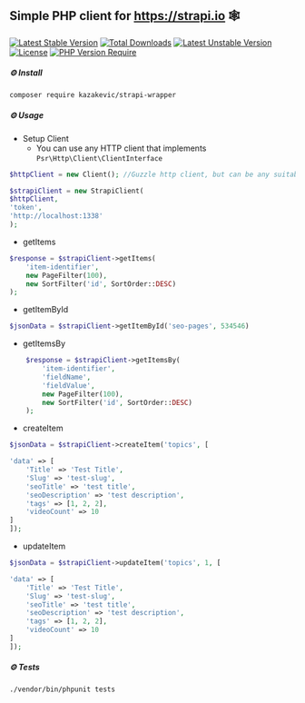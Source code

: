## Simple PHP client for https://strapi.io 🕸️

[![Latest Stable Version](http://poser.pugx.org/kazakevic/strapi-wrapper/v)](https://packagist.org/packages/kazakevic/strapi-wrapper) [![Total Downloads](http://poser.pugx.org/kazakevic/strapi-wrapper/downloads)](https://packagist.org/packages/kazakevic/strapi-wrapper) [![Latest Unstable Version](http://poser.pugx.org/kazakevic/strapi-wrapper/v/unstable)](https://packagist.org/packages/kazakevic/strapi-wrapper) [![License](http://poser.pugx.org/kazakevic/strapi-wrapper/license)](https://packagist.org/packages/kazakevic/strapi-wrapper) [![PHP Version Require](http://poser.pugx.org/kazakevic/strapi-wrapper/require/php)](https://packagist.org/packages/kazakevic/strapi-wrapper)

##### ⚙️ Install

```bash
composer require kazakevic/strapi-wrapper
```
##### ⚙️ Usage

* Setup Client 
  * You can use any HTTP client that implements `Psr\Http\Client\ClientInterface` 
  
```php
$httpClient = new Client(); //Guzzle http client, but can be any suitable

$strapiClient = new StrapiClient(
$httpClient,
'token',
'http://localhost:1338'
);
```

* getItems

```php
$response = $strapiClient->getItems(
    'item-identifier',
    new PageFilter(100),
    new SortFilter('id', SortOrder::DESC)
);
```

* getItemById

```php
$jsonData = $strapiClient->getItemById('seo-pages', 534546)
```

* getItemsBy
```php
    $response = $strapiClient->getItemsBy(
        'item-identifier',
        'fieldName',
        'fieldValue',
        new PageFilter(100),
        new SortFilter('id', SortOrder::DESC)
    );
```

* createItem

```php
$jsonData = $strapiClient->createItem('topics', [

'data' => [
    'Title' => 'Test Title',
    'Slug' => 'test-slug',
    'seoTitle' => 'test title',
    'seoDescription' => 'test description',
    'tags' => [1, 2, 2],
    'videoCount' => 10
]
]);
```
* updateItem

```php
$jsonData = $strapiClient->updateItem('topics', 1, [

'data' => [
    'Title' => 'Test Title',
    'Slug' => 'test-slug',
    'seoTitle' => 'test title',
    'seoDescription' => 'test description',
    'tags' => [1, 2, 2],
    'videoCount' => 10
]
]);
```

##### ⚙️ Tests

```bash
./vendor/bin/phpunit tests
